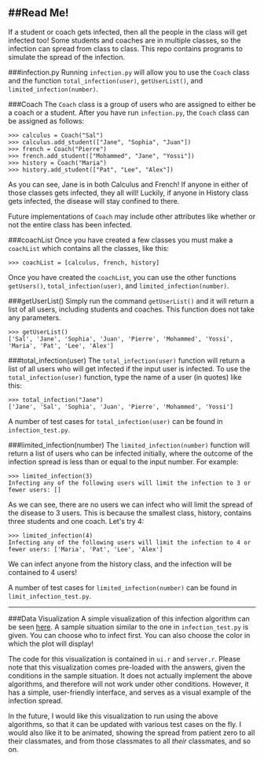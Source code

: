 ##Read Me!
--------------------------------
If a student or coach gets infected, then all the people in the class will get infected too! Some students and coaches are in multiple classes, so the infection can spread from class to class. This repo contains programs to simulate the spread of the infection.

###infection.py
Running `infection.py` will allow you to use the `Coach` class and the function `total_infection(user)`, `getUserList()`, and `limited_infection(number)`. 

###Coach
The `Coach` class is a group of users who are assigned to either be a coach or a student. After you have run `infection.py`, the `Coach` class can be assigned as follows:

```
>>> calculus = Coach("Sal")
>>> calculus.add_student(["Jane", "Sophia", "Juan"])
>>> french = Coach("Pierre")
>>> french.add_student(["Mohammed", "Jane", "Yossi"])
>>> history = Coach("Maria")
>>> history.add_student(["Pat", "Lee", "Alex"])
```    
As you can see, Jane is in both Calculus and French! If anyone in either of those classes gets infected, they all will! Luckily, if anyone in History class gets infected, the disease will stay confined to there.

Future implementations of `Coach` may include other attributes like whether or not the entire class has been infected.

###coachList
Once you have created a few classes you must make a `coachList` which contains all the classes, like this:

```
>>> coachList = [calculus, french, history]
```
Once you have created the `coachList`, you can use the other functions `getUsers()`, `total_infection(user)`, and `limited_infection(number)`.

###getUserList()
Simply run the command `getUserList()` and it will return a list of all users, including students and coaches. This function does not take any parameters.
```
>>> getUserList()
['Sal', 'Jane', 'Sophia', 'Juan', 'Pierre', 'Mohammed', 'Yossi', 'Maria', 'Pat', 'Lee', 'Alex']
```

###total_infection(user)
The `total_infection(user)` function will return a list of all users who will get infected if the input user is infected. To use the `total_infection(user)` function, type the name of a user (in quotes) like this:

```
>>> total_infection("Jane")
['Jane', 'Sal', 'Sophia', 'Juan', 'Pierre', 'Mohammed', 'Yossi']
```

A number of test cases for `total_infection(user)` can be found in `infection_test.py`.

###limited_infection(number)
The `limited_infection(number)` function will return a list of users who can be infected initially, where the outcome of the infection spread is less than or equal to the input number. For example:
```
>>> limited_infection(3)
Infecting any of the following users will limit the infection to 3 or fewer users: []
```
As we can see, there are no users we can infect who will limit the spread of the disease to 3 users. This is because the smallest class, history, contains three students and one coach. Let's try 4:
```
>>> limited_infection(4)
Infecting any of the following users will limit the infection to 4 or fewer users: ['Maria', 'Pat', 'Lee', 'Alex']
```
We can infect anyone from the history class, and the infection will be contained to 4 users!

A number of test cases for `limited_infection(number)` can be found in `limit_infection_test.py`.

-----------------------------
###Data Visualization
A simple visualization of this infection algorithm can be seen [here](https://wugology.shinyapps.io/Infection/). A sample situation similar to the one in `infection_test.py` is given. You can choose who to infect first. You can also choose the color in which the plot will display!

The code for this visualization is contained in `ui.r` and `server.r`. Please note that this visualization comes pre-loaded with the answers, given the conditions in the sample situation. It does not actually implement the above algorithms, and therefore will not work under other conditions. However, it has a simple, user-friendly interface, and serves as a visual example of the infection spread.

In the future, I would like this visualization to run using the above algorithms, so that it can be updated with various test cases on the fly. I would also like it to be animated, showing the spread from patient zero to all their classmates, and from those classmates to all *their* classmates, and so on.